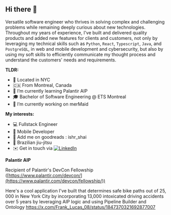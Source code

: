 ## Hi there 👋

Versatile software engineer who thrives in solving complex and challenging problems while remaining deeply curious about new technologies. Throughout my years of experience, I've built and delivered quality products and added new features for clients and customers, not only by leveraging my technical skills such as `Python`, `React`, `Typescript`, `Java`, and `PostgreSQL`, in web and mobile development and cybersecurity, but also by using my soft skills to efficiently communicate my thought process and understand the customers' needs and requirements.

**TLDR:**
- 🍎 Located in NYC
- 🇨🇦 From Montreal, Canada
- 🌱 I’m currently learning Palantir AIP
- 🎓 Bachelor of Software Engineering @ ETS Montreal
- 🔭 I’m currently working on merMaid

**My interests:**

- 💻 Fullstack Engineer 
- 📱 Mobile Developer 
- 🧠 Add me on goodreads : ishr_shai
- 🥋 Brazilian jiu-jitsu 
- ✉️ Get in touch via [![LinkedIn](https://img.shields.io/badge/LinkedIn-0077B5?logo=linkedin&logoColor=white)](https://www.linkedin.com/in/ishraq-sha/)


**Palantir AIP**

Recipient of Palantir's DevCon Fellowship  ([https://www.palantir.com/devcon/](https://www.palantir.com/devcon/fellowship/)) 

Here's a cool application I've built that determines safe bike paths out of 25, 000 in New York City by incorporating
13,000 intoxicated driving accidents over 5 years by leveraging AIP logic and using Pipeline Builder and Ontology
https://x.com/Frank_Lucas_08/status/1847370321692877007
